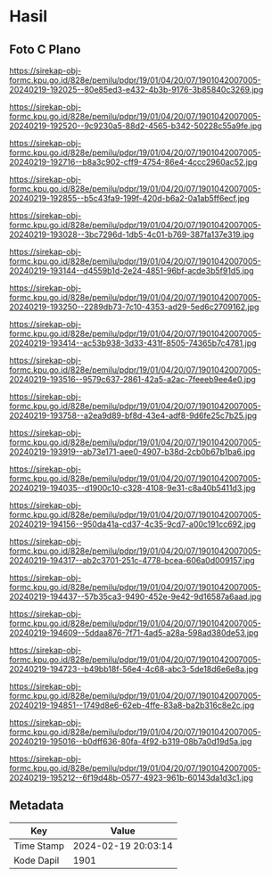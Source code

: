 # Hasil

## Foto C Plano

https://sirekap-obj-formc.kpu.go.id/828e/pemilu/pdpr/19/01/04/20/07/1901042007005-20240219-192025--80e85ed3-e432-4b3b-9176-3b85840c3269.jpg

https://sirekap-obj-formc.kpu.go.id/828e/pemilu/pdpr/19/01/04/20/07/1901042007005-20240219-192520--9c9230a5-88d2-4565-b342-50228c55a9fe.jpg

https://sirekap-obj-formc.kpu.go.id/828e/pemilu/pdpr/19/01/04/20/07/1901042007005-20240219-192716--b8a3c902-cff9-4754-86e4-4ccc2960ac52.jpg

https://sirekap-obj-formc.kpu.go.id/828e/pemilu/pdpr/19/01/04/20/07/1901042007005-20240219-192855--b5c43fa9-199f-420d-b6a2-0a1ab5ff6ecf.jpg

https://sirekap-obj-formc.kpu.go.id/828e/pemilu/pdpr/19/01/04/20/07/1901042007005-20240219-193028--3bc7296d-1db5-4c01-b769-387fa137e319.jpg

https://sirekap-obj-formc.kpu.go.id/828e/pemilu/pdpr/19/01/04/20/07/1901042007005-20240219-193144--d4559b1d-2e24-4851-96bf-acde3b5f91d5.jpg

https://sirekap-obj-formc.kpu.go.id/828e/pemilu/pdpr/19/01/04/20/07/1901042007005-20240219-193250--2289db73-7c10-4353-ad29-5ed6c2709162.jpg

https://sirekap-obj-formc.kpu.go.id/828e/pemilu/pdpr/19/01/04/20/07/1901042007005-20240219-193414--ac53b938-3d33-431f-8505-74365b7c4781.jpg

https://sirekap-obj-formc.kpu.go.id/828e/pemilu/pdpr/19/01/04/20/07/1901042007005-20240219-193516--9579c637-2861-42a5-a2ac-7feeeb9ee4e0.jpg

https://sirekap-obj-formc.kpu.go.id/828e/pemilu/pdpr/19/01/04/20/07/1901042007005-20240219-193758--a2ea9d89-bf8d-43e4-adf8-9d6fe25c7b25.jpg

https://sirekap-obj-formc.kpu.go.id/828e/pemilu/pdpr/19/01/04/20/07/1901042007005-20240219-193919--ab73e171-aee0-4907-b38d-2cb0b67b1ba6.jpg

https://sirekap-obj-formc.kpu.go.id/828e/pemilu/pdpr/19/01/04/20/07/1901042007005-20240219-194035--d1900c10-c328-4108-9e31-c8a40b5411d3.jpg

https://sirekap-obj-formc.kpu.go.id/828e/pemilu/pdpr/19/01/04/20/07/1901042007005-20240219-194156--950da41a-cd37-4c35-9cd7-a00c191cc692.jpg

https://sirekap-obj-formc.kpu.go.id/828e/pemilu/pdpr/19/01/04/20/07/1901042007005-20240219-194317--ab2c3701-251c-4778-bcea-606a0d009157.jpg

https://sirekap-obj-formc.kpu.go.id/828e/pemilu/pdpr/19/01/04/20/07/1901042007005-20240219-194437--57b35ca3-9490-452e-9e42-9d16587a6aad.jpg

https://sirekap-obj-formc.kpu.go.id/828e/pemilu/pdpr/19/01/04/20/07/1901042007005-20240219-194609--5ddaa876-7f71-4ad5-a28a-598ad380de53.jpg

https://sirekap-obj-formc.kpu.go.id/828e/pemilu/pdpr/19/01/04/20/07/1901042007005-20240219-194723--b49bb18f-56e4-4c68-abc3-5de18d6e6e8a.jpg

https://sirekap-obj-formc.kpu.go.id/828e/pemilu/pdpr/19/01/04/20/07/1901042007005-20240219-194851--1749d8e6-62eb-4ffe-83a8-ba2b316c8e2c.jpg

https://sirekap-obj-formc.kpu.go.id/828e/pemilu/pdpr/19/01/04/20/07/1901042007005-20240219-195016--b0dff636-80fa-4f92-b319-08b7a0d19d5a.jpg

https://sirekap-obj-formc.kpu.go.id/828e/pemilu/pdpr/19/01/04/20/07/1901042007005-20240219-195212--6f19d48b-0577-4923-961b-60143da1d3c1.jpg


## Metadata

| Key        | Value               |
| ---------- | ------------------- |
| Time Stamp | 2024-02-19 20:03:14 |
| Kode Dapil | 1901                |



